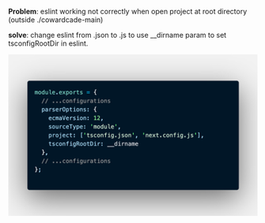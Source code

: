 **Problem**: 
eslint working not correctly when open project at root directory (outside ./cowardcade-main)

**solve**: 
change eslint from .json to .js to use __dirname param to set tsconfigRootDir in eslint.

![image](./assets/eslintrc.js.png)
